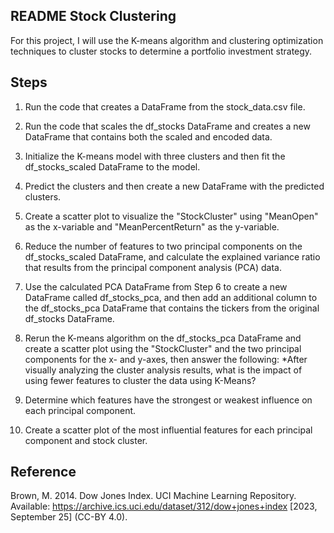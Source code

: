 ## README Stock Clustering
For this project, I will use the K-means algorithm and clustering optimization techniques to cluster stocks to determine a portfolio investment strategy.

## Steps

1. Run the code that creates a DataFrame from the stock_data.csv file.

2. Run the code that scales the df_stocks DataFrame and creates a new DataFrame that contains both the scaled and encoded data.

3. Initialize the K-means model with three clusters and then fit the df_stocks_scaled DataFrame to the model.

4. Predict the clusters and then create a new DataFrame with the predicted clusters.

5. Create a scatter plot to visualize the "StockCluster" using "MeanOpen" as the x-variable and "MeanPercentReturn" as the y-variable.

6. Reduce the number of features to two principal components on the df_stocks_scaled DataFrame, and calculate the explained variance ratio that results from the principal component analysis (PCA) data.

7. Use the calculated PCA DataFrame from Step 6 to create a new DataFrame called df_stocks_pca, and then add an additional column to the df_stocks_pca DataFrame that contains the tickers from the original df_stocks DataFrame.

8. Rerun the K-means algorithm on the df_stocks_pca DataFrame and create a scatter plot using the "StockCluster" and the two principal components for the x- and y-axes, then answer the following:
  *After visually analyzing the cluster analysis results, what is the impact of using fewer features to cluster the data using K-Means?

9. Determine which features have the strongest or weakest influence on each principal component.

10. Create a scatter plot of the most influential features for each principal component and stock cluster.


## Reference
Brown, M. 2014. Dow Jones Index. UCI Machine Learning Repository. Available: https://archive.ics.uci.edu/dataset/312/dow+jones+index [2023, September 25] (CC-BY 4.0).

